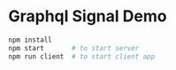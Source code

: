 # Graphql Signal Demo

```bash
npm install
npm start       # to start server
npm run client  # to start client app
``` 
